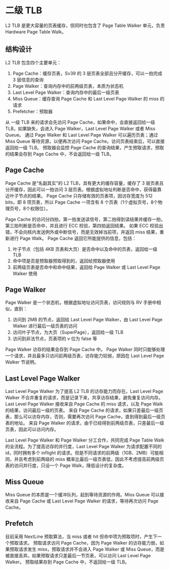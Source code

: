 # 二级 TLB

L2 TLB 是更大容量的页表缓存，但同时也包含了 Page Table Walker 单元，负责 Hardware Page Table Walk。

## 结构设计

L2 TLB 包含四个主要单元：

1. Page Cache：缓存页表，Sv39 的 3 层页表全部且分开缓存，可以一拍完成 3 层信息的查询
2. Page Walker：查询内存中的前两级页表，本质为状态机
3. Last Level Page Walker：查询内存中的最后一级页表
4. Miss Queue：缓存查询 Page Cache 和 Last Level Page Walker 的 miss 的请求
5. Prefetcher：预取器

从 一级 TLB 来的请求会先访问 Page Cache，如果命中，会直接返回给一级 TLB，如果缺失，会进入 Page Walker，Last Level Page Walker 或者 Miss Queue。
通过 Page Walker 和 Last Level Page Walker 可以遍历页表；通过 Miss Queue 等待资源，以便再次访问 Page Cache。访问页表结束后，可以直接返回给一级 TLB。
预取器会监控 Page Cache 的查询结果，产生预取请求，预取的结果会存到 Page Cache 中，不会返回给一级 TLB。

## Page Cache

Page Cache 是“名副其实”的 L2 TLB，具有更大的缓存容量，缓存了 3 层页表且分开缓存，因此可以一拍访问 3 层页表。根据虚拟地址判断是否命中，获得最靠近叶子节点的结果。
Page Cache 只存储有效的页表项，因访存宽度为 512 bits，即 8 项页表，所以 Page Cache 一项含有 8 个页表（1个虚拟页号，8个物理页号，8个权限位）。

Page Cache 的访问分四拍，第一拍发送读信号，第二拍得到读结果并缓存一拍，第三拍判断是否命中，并且进行 ECC 校验，第四拍返回结果。
如果 ECC 校验出错，不会向核内发送例外或中断信号，而是无效掉当前项，并返回 miss 结果，重新进行 Page Walk。
Page Cache 返回它所能提供的信息，包括：

1. 叶子节点（包括 4KB 页表和大页）是否命中以及命中的页表，返回给一级 TLB
2. 命中项是否是预取器预取得到的，返回给预取器使用
3. 前两级页表是否命中和命中结果，返回给 Page Walker 或 Last Level Page Walker 使用

## Page Walker

Page Walker 是一个状态机，根据虚拟地址访问页表，访问规则与 RV 手册中相似，直到：

1. 访问到 2MB 的节点，返回给 Last Level Page Walker，由 Last Level Page Walker 进行最后一级页表的访问
2. 访问叶子节点，为大页（SuperPage），返回给一级 TLB
3. 访问到非法节点，页表项的 v 位为 false 等

Page Walker 访存的结果会存到 Page Cache 中。
Page Walker 同时只能够处理一个请求，并且最多只访问前两级页表，访存能力较弱，原因在 Last Level Page Walker 节说明。

## Last Level Page Walker

Last Level Page Walker 为了提高 L2 TLB 的访存能力而存在。Last Level Page Walker 不合并重复的请求，而是记录下来，共享访存结果，避免重复访问内存。
Last Level Page Walker 接收来自 Page Cache 的 miss 请求，以及 Page Walk 的结果，访问最后一级的页表。
来自 Page Cache 的请求，如果只差最后一级页表，那么可以访存内存，否则，需要再次访问 Page Cache，直到得到最后一级页表的地址。
来自 Page Walker 的请求，由于已经得到前两级页表，只差最后一级页表，因此可以访问内存。

Last Level Page Walker 和 Page Walker 分工合作，共同完成 Page Table Walk 的全流程。为了提高访存的并行度，Last Level Page Walker 为请求配置不同的 id，同时拥有多个 inflight 的请求。但是不同请求的前两级（1GB、2MB）可能相同，并且考虑到前两级的 miss 概率比最后一级页表低，因此不考虑提高前两级页表的访问并行度，只设一个 Page Walk，降低设计的复杂度。

## Miss Queue

Miss Queue 的本质是一个缓冲队列，起到等待资源的作用。Miss Queue 可以接收来自 Page Cache 或 Last Level Page Walker 的请求，等待再次访问 Page Cache。

## Prefetch

目前采用 NextLine 预取算法，当 miss 或者 hit 但命中项为预取项时，产生下一个预取请求。
预取请求访问 Page Cache，因为 Page Walker 的访存能力弱，如果预取请求发生 miss，预取请求并不会进入 Page Walker 或 Miss Queue，而是被直接丢弃。如果预取请求只差最后一节页表，可以访问 Last Level Page Walker。
预取结果存到 Page Cache 中，不返回给一级 TLB。
